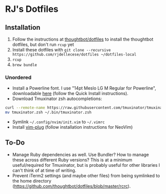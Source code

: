 # RJ's Dotfiles

## Installation

1. Follow the instructions at [thoughtbot/dotfiles](https://github.com/thoughtbot/dotfiles) to install the thoughtbot dotfiles, but don't run `rcup` yet
2. Install these dotfiles with `git clone --recursive https://github.com/rjdellecese/dotfiles ~/dotfiles-local`
3. `rcup`
4. `brew bundle`

### Unordered

- Install a Powerline font. I use "14pt Meslo LG M Regular for Powerline", downloadable [here](https://gitbhub.com/powerline/fonts) (follow the Quick Install instructions).
- Download Tmuxinator zsh autocompletions:
```sh
curl --remote-name https://raw.githubusercontent.com/tmuxinator/tmuxinator/master/completion/tmuxinator.zsh
mv tmuxinator.zsh ~/.bin/tmuxinator.zsh
```
- Symlink `~/.config/nvim/init.vim` to `~/.vimrc`
- Install [vim-plug](https://github.com/junegunn/vim-plug) (follow installation instructions for NeoVim)

## To-Do

- Manage Ruby dependencies as well. Use Bundler? How to manage these across different Ruby versions? This is at a minimum useful/required for Tmuxinator, but is probably useful for other libraries I can't think of at time of writing.
- Prevent iTerm2 settings (and maybe other files) from being symlinked to the home directory (https://github.com/thoughtbot/dotfiles/blob/master/rcrc).
